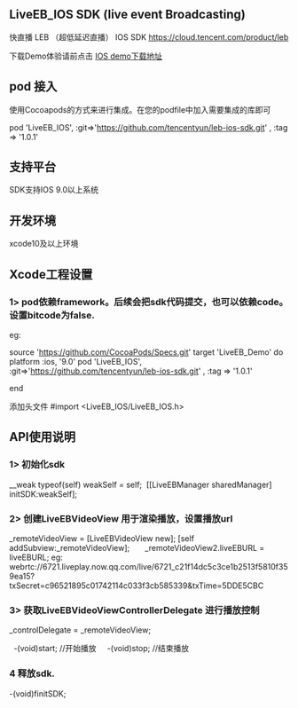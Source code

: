 ## LiveEB_IOS SDK (live event Broadcasting)
快直播 LEB （超低延迟直播） IOS SDK https://cloud.tencent.com/product/leb  

下载Demo体验请前点击 [IOS demo下载地址](https://github.com/tencentyun/leb-ios-demo.git)

## pod 接入
使用Cocoapods的方式来进行集成。在您的podfile中加入需要集成的库即可

pod 'LiveEB_IOS', :git=>'https://github.com/tencentyun/leb-ios-sdk.git' , :tag => '1.0.1'

## 支持平台
SDK支持IOS 9.0以上系统

## 开发环境
xcode10及以上环境


## Xcode工程设置
### 1> pod依赖framework。后续会把sdk代码提交，也可以依赖code。设置bitcode为false.

eg:

source 'https://github.com/CocoaPods/Specs.git'
target 'LiveEB_Demo' do
 platform :ios, '9.0'
 pod 'LiveEB_IOS', :git=>'https://github.com/tencentyun/leb-ios-sdk.git' , :tag => '1.0.1'
 
end


添加头文件
#import <LiveEB_IOS/LiveEB_IOS.h>

## API使用说明
### 1>  初始化sdk
__weak typeof(self) weakSelf = self;
 [[LiveEBManager sharedManager] initSDK:weakSelf];



### 2> 创建LiveEBVideoView 用于渲染播放，设置播放url
 _remoteVideoView = [LiveEBVideoView new];
[self addSubview:_remoteVideoView];
     
_remoteVideoView2.liveEBURL = liveEBURL;
eg: webrtc://6721.liveplay.now.qq.com/live/6721_c21f14dc5c3ce1b2513f5810f359ea15?txSecret=c96521895c01742114c033f3cb585339&txTime=5DDE5CBC


### 3> 获取LiveEBVideoViewControllerDelegate 进行播放控制
_controlDelegate = _remoteVideoView;

   -(void)start;  //开始播放
    -(void)stop;  //结束播放
### 4 释放sdk.
-(void)finitSDK;


